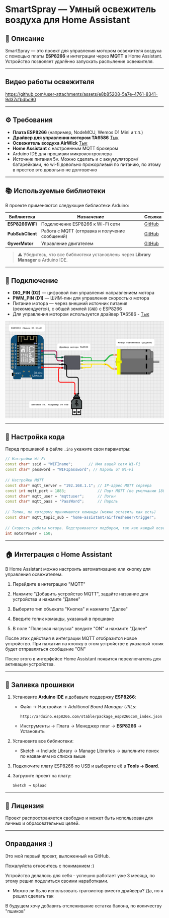 # SmartSpray — Умный освежитель воздуха для Home Assistant

## 📖 Описание
SmartSpray — это проект для управления мотором освежителя воздуха с помощью платы **ESP8266** и интеграции через **MQTT** в Home Assistant.  
Устройство позволяет удалённо запускать распыление освежителя.

---

## Видео работы освежителя
https://github.com/user-attachments/assets/e8b85208-5a7e-4761-8341-9d37cfbdbc90

---

## ⚙ Требования
- **Плата ESP8266** (например, NodeMCU, Wemos D1 Mini и т.п.)
- **Драйвер для управления мотором TA6586** [Тык](https://www.chipdip.ru/product/ta6586-drayver-dvigatelya-iout-7a-dip-8-rz-9000663635)
- **Освежитель воздуха AirWick** [Тык](https://market.yandex.ru/product--air-wick-aerozol-dikii-granat-avtomaticheskii-so-smennym-ballonom-250-ml/1779356002?sku=439482020&uniqueId=8530975&do-waremd5=rUQvalKJ0Glrsh-DDBF9-Q&ogV=-3)
- **Home Assistant** с настроенным MQTT брокером
- Arduino IDE для прошивки микроконтроллера
- Источник питания 5v. Можно сделать и с аккумулятором/батарейками, но wi-fi довольно прожорливый по питанию, по этому в простое это довольно не долговечно

---

## 📚 Используемые библиотеки
В проекте применяются следующие библиотеки Arduino:

| Библиотека            | Назначение | Ссылка |
|-----------------------|------------|--------|
| **ESP8266WiFi**       | Подключение ESP8266 к Wi-Fi сети | [GitHub](https://github.com/esp8266/Arduino) |
| **PubSubClient**      | Работа с MQTT (отправка и получение сообщений) | [GitHub](https://github.com/knolleary/pubsubclient) |
| **GyverMotor**        | Управление двигателем | [GitHub](https://github.com/AlexGyver/GyverMotor) |

> ⚠️ Убедитесь, что все библиотеки установлены через **Library Manager** в Arduino IDE.

---

## 🔌 Подключение
- **DIG_PIN (D2)** — цифровой пин управления направлением мотора  
- **PWM_PIN (D1)** — ШИМ-пин для управления скоростью мотора  
- Питание мотора — через внешний источник питания (рекомендуется), с общей землей (`GND`) с ESP8266
- Для управления мотором используется драйвер TA6586 - [Тык](https://www.chipdip.ru/product/ta6586-drayver-dvigatelya-iout-7a-dip-8-rz-9000663635)

![Схема SmartSpray](https://github.com/AntennaNaStolbe/SmartSpray/blob/main/scheme.png)

---

## 🔧 Настройка кода
Перед прошивкой в файле `.ino` укажите свои параметры:

```cpp
// Настройки Wi-Fi
const char* ssid = "WIFIname";       // Имя вашей сети Wi-Fi
const char* password = "WIFIpassword"; // Пароль от Wi-Fi

// Настройки MQTT
const char* mqtt_server = "192.168.1.1"; // IP-адрес MQTT сервера
const int mqtt_port = 1883;              // Порт MQTT (по умолчанию 1883)
const char* mqtt_user = "mqttuser";      // Логин
const char* mqtt_pass = "PassWord";      // Пароль

// Топик, по которому принимаются команды (можно оставить как есть)
const char* mqtt_topic_sub = "home-assistant/airfreshener/trigger";

// Скорость работы мотора. Подстраивается подбором, так как каждый освежитель имеет свой люфт в механизме. Необходимо подобрать минимальное значение от 0 до 255, при котором хватает мощности для распыления
int motorPower = 150;
```

---

## 🏠 Интеграция с Home Assistant
В Home Assistant можно настроить автоматизацию или кнопку для управления освежителем.  
1. Перейдите в интеграцию "MQTT"

2. Нажмите "Добавить устройство MQTT", задайте название для устройства и нажмите "Далее"

3. Выберите тип объеката "Кнопка" и нажмите "Далее"

4. Введите топик команды, указаный в прошивке

5. В поле "Полезная нагрузка" введите "ON" и нажмите "Далее"

После этих действия в интеграции MQTT отобразится новое устройство. При нажатии на кнопку в этом устройстве в указаный топик будет отправляться сообщение "ON"

После этого в интерфейсе Home Assistant появится переключатель для активации устройства.

---

## 🚀 Заливка прошивки
1. Установите **Arduino IDE** и добавьте поддержку **ESP8266**:
   - Файл → Настройки → *Additional Board Manager URLs*:  
     ```
     http://arduino.esp8266.com/stable/package_esp8266com_index.json
     ```
   - Инструменты → Плата → Менеджер плат → **ESP8266** → Установить

2. Установите все библиотеки:
   - Sketch → Include Library → Manage Libraries → выполните поиск по названиям из списка выше

3. Подключите плату ESP8266 по USB и выберите её в **Tools → Board**.

4. Загрузите проект на плату:
   ```
   Sketch → Upload
   ```

---

## 📝 Лицензия
Проект распространяется свободно и может быть использован для личных и образовательных целей.

---

## Оправдания :)
Это мой первый проект, выложенный на GitHub.

Пожалуйста относитесь с пониманием :)

Устройство делалось для себя - успешно работает уже 3 месяца, по этому решил поделиться своими наработками.
 - Можно ли было использовать транзистор вместо драйвера? Да, но я решил сделать так

В будущем хочу добавить отслеживание остатка балона, по количеству "пшиков"
